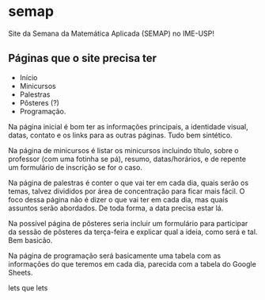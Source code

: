 # semap
Site da Semana da Matemática Aplicada (SEMAP) no IME-USP!

## Páginas que o site precisa ter

- Início
- Minicursos
- Palestras
- Pôsteres (?)
- Programação.

Na página inicial é bom ter as informações principais, a identidade visual, datas, contato e os links para as outras páginas. Tudo bem sintético.

Na página de minicursos é listar os minicursos incluindo título, sobre o professor (com uma fotinha se pá), resumo, datas/horários, e de repente um formulário de inscrição se for o caso.

Na página de palestras é conter o que vai ter em cada dia, quais serão os temas, talvez divididos por área de concentração para ficar mais fácil. O foco dessa página não é dizer o que vai ter em cada dia, mas quais assuntos serão abordados. De toda forma, a data precisa estar lá.

Na possível página de pôsteres seria incluir um formulário para participar da sessão de pôsteres da terça-feira e explicar qual a ideia, como será e tal. Bem basicão.

Na página de programação será basicamente uma tabela com as informações do que teremos em cada dia, parecida com a tabela do Google Sheets.

lets que lets
